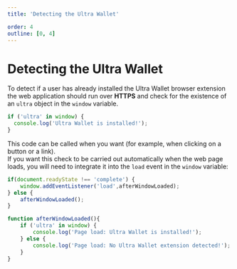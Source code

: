 ```yaml
---
title: 'Detecting the Ultra Wallet'

order: 4
outline: [0, 4]
---
```


# Detecting the Ultra Wallet

To detect if a user has already installed the Ultra Wallet browser extension the web application should run over **HTTPS** and check for the existence of an `ultra` object in the `window` variable.

```JavaScript
if ('ultra' in window) {
  console.log('Ultra Wallet is installed!');
}
```

This code can be called when you want (for example, when clicking on a button or a link).  
If you want this check to be carried out automatically when the web page loads, you will need to integrate it into the `load` event in the `window` variable:

```JavaScript
if(document.readyState !== 'complete') {
    window.addEventListener('load',afterWindowLoaded);
} else {
    afterWindowLoaded();
}

function afterWindowLoaded(){
    if ('ultra' in window) {
        console.log('Page load: Ultra Wallet is installed!');
    } else {
        console.log('Page load: No Ultra Wallet extension detected!');
    }
}
```
